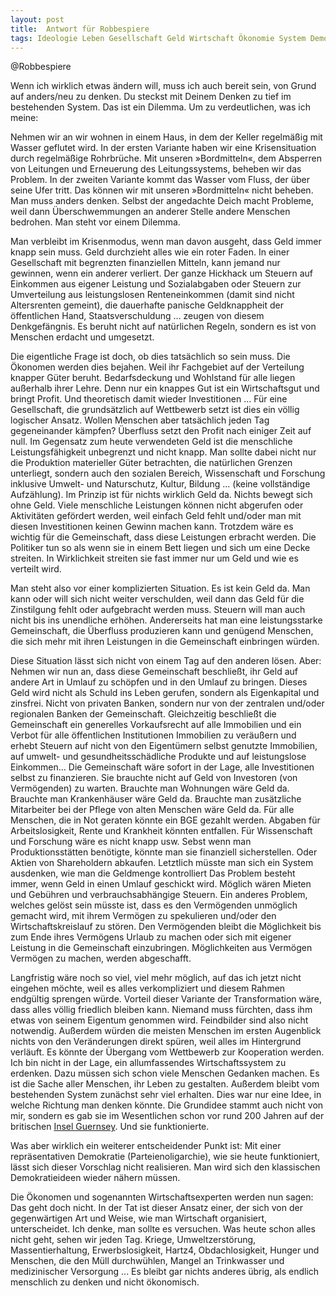 ```yaml
---  
layout: post  
title:  Antwort für Robbespiere  
tags: Ideologie Leben Gesellschaft Geld Wirtschaft Ökonomie System Demokratie Mensch Philosophie  
---
```


@Robbespiere

Wenn ich wirklich etwas ändern will, muss ich auch bereit sein, von Grund auf anders/neu zu denken. Du steckst mit Deinem Denken zu tief im bestehenden System. Das ist ein Dilemma. Um zu verdeutlichen, was ich meine:  

Nehmen wir an wir wohnen in einem Haus, in dem der Keller regelmäßig mit Wasser geflutet wird. In der ersten Variante haben wir eine Krisensituation durch regelmäßige Rohrbrüche. Mit unseren »Bordmitteln«, dem Absperren von Leitungen und Erneuerung des Leitungssystems, beheben wir das Problem.
In der zweiten Variante kommt das Wasser vom Fluss, der über seine Ufer tritt. Das können wir mit unseren »Bordmitteln« nicht beheben. Man muss anders denken. Selbst der angedachte Deich macht Probleme, weil dann Überschwemmungen an anderer Stelle andere Menschen bedrohen. Man steht vor einem Dilemma.<!--more-->

Man verbleibt im Krisenmodus, wenn man davon ausgeht, dass Geld immer knapp sein muss. Geld durchzieht alles wie ein roter Faden. In einer Gesellschaft mit begrenzten finanziellen Mitteln, kann jemand nur gewinnen, wenn ein anderer verliert. Der ganze Hickhack um Steuern auf Einkommen aus eigener Leistung und Sozialabgaben oder Steuern zur Umverteilung aus leistungslosen Renteneinkommen (damit sind nicht Altersrenten gemeint), die dauerhafte panische Geldknappheit der öffentlichen Hand, Staatsverschuldung ... zeugen von diesem Denkgefängnis. Es beruht nicht auf natürlichen Regeln, sondern es ist von Menschen erdacht und umgesetzt.

Die eigentliche Frage ist doch, ob dies tatsächlich so sein muss. Die Ökonomen werden dies bejahen. Weil ihr Fachgebiet auf der Verteilung knapper Güter beruht. Bedarfsdeckung  und Wohlstand für alle liegen außerhalb ihrer Lehre. Denn nur ein knappes Gut ist ein Wirtschaftsgut und bringt Profit. Und theoretisch damit wieder Investitionen ... Für eine Gesellschaft, die grundsätzlich auf Wettbewerb setzt ist dies ein völlig logischer Ansatz. Wollen Menschen aber tatsächlich jeden Tag gegeneinander kämpfen? 
Überfluss setzt den Profit nach einiger Zeit auf null. Im Gegensatz zum heute verwendeten Geld ist die menschliche Leistungsfähigkeit unbegrenzt und nicht knapp. Man sollte dabei nicht nur die Produktion materieller Güter betrachten, die natürlichen Grenzen unterliegt, sondern auch den sozialen Bereich, Wissenschaft und Forschung inklusive Umwelt- und Naturschutz, Kultur, Bildung ... (keine vollständige Aufzählung). Im Prinzip ist für nichts wirklich Geld da. Nichts bewegt sich ohne Geld. Viele menschliche Leistungen können nicht abgerufen oder Aktivitäten gefördert werden, weil einfach Geld fehlt und/oder man mit diesen Investitionen keinen Gewinn machen kann. Trotzdem wäre es wichtig für die Gemeinschaft, dass diese Leistungen erbracht werden. Die Politiker tun so als wenn sie in einem Bett liegen und sich um eine Decke streiten. In Wirklichkeit streiten sie fast immer nur um Geld und wie es verteilt wird.

Man steht also vor einer komplizierten Situation. Es ist kein Geld da. Man kann oder will sich nicht weiter verschulden, weil dann das Geld für die Zinstilgung fehlt oder aufgebracht werden muss. Steuern will man auch nicht bis ins unendliche erhöhen. Andererseits hat man eine leistungsstarke Gemeinschaft, die Überfluss produzieren kann und genügend Menschen, die sich mehr mit ihren Leistungen in die Gemeinschaft einbringen würden. 

Diese Situation lässt sich nicht von einem Tag auf den anderen lösen. Aber: Nehmen wir nun an, dass diese Gemeinschaft beschließt, ihr Geld auf andere Art in Umlauf zu schöpfen und in den Umlauf zu bringen. Dieses Geld wird nicht als Schuld ins Leben gerufen, sondern als Eigenkapital und zinsfrei. Nicht von privaten Banken, sondern nur von der zentralen und/oder regionalen Banken der Gemeinschaft. Gleichzeitig beschließt die Gemeinschaft ein generelles Vorkaufsrecht auf alle Immobilien und ein Verbot für alle öffentlichen Institutionen Immobilien zu veräußern und erhebt Steuern auf nicht von den Eigentümern selbst genutzte Immobilien, auf umwelt- und gesundheitsschädliche Produkte und auf leistungslose Einkommen... 
Die Gemeinschaft wäre sofort in der Lage, alle Investitionen selbst zu finanzieren. Sie brauchte nicht auf Geld von Investoren (von Vermögenden) zu warten. Brauchte man Wohnungen wäre Geld da. Brauchte man Krankenhäuser wäre Geld da. Brauchte man zusätzliche Mitarbeiter bei der Pflege von alten Menschen wäre Geld da. Für alle Menschen, die in Not geraten könnte ein BGE gezahlt werden. Abgaben für Arbeitslosigkeit, Rente und Krankheit könnten entfallen. Für Wissenschaft und Forschung wäre es nicht knapp usw. Sebst wenn man Produktionsstätten benötigte, könnte man sie finanziell sicherstellen. Oder Aktien von Shareholdern abkaufen. Letztlich müsste man sich ein System ausdenken, wie man die Geldmenge kontrolliert Das Problem besteht immer, wenn Geld in einen Umlauf geschickt wird. Möglich wären Mieten und Gebühren und verbrauchsabhängige Steuern. Ein anderes Problem, welches gelöst sein müsste ist, dass es den Vermögenden unmöglich gemacht wird, mit ihrem Vermögen zu spekulieren und/oder den Wirtschaftskreislauf zu stören. Den Vermögenden bleibt die Möglichkeit bis zum Ende ihres Vermögens Urlaub zu machen oder sich mit eigener Leistung in die Gemeinschaft einzubringen. Möglichkeiten aus Vermögen Vermögen zu machen, werden abgeschafft. 

Langfristig wäre noch so viel, viel mehr möglich, auf das ich jetzt nicht eingehen möchte, weil es alles verkompliziert und diesem Rahmen endgültig sprengen würde. Vorteil dieser Variante der Transformation wäre, dass alles völlig friedlich bleiben kann. Niemand muss fürchten, dass ihm etwas von seinem Eigentum genommen wird. Feindbilder sind also nicht notwendig. Außerdem würden die meisten Menschen im ersten Augenblick nichts von den Veränderungen direkt spüren, weil alles im Hintergrund verläuft. Es könnte der Übergang vom Wettbewerb zur Kooperation werden. Ich bin nicht in der Lage, ein allumfassendes Wirtschaftssystem zu erdenken. Dazu müssen sich schon viele Menschen Gedanken machen. Es ist die Sache aller Menschen, ihr Leben zu gestalten. Außerdem bleibt vom bestehenden System zunächst sehr viel erhalten. Dies war nur eine Idee, in welche Richtung man denken könnte. Die Grundidee stammt auch nicht von mir, sondern es gab sie im Wesentlichen schon vor rund 200 Jahren auf der britischen [Insel Guernsey](https://denkstaette.github.io/2018/12/16/guernsey/). Und sie funktionierte. 

Was aber wirklich ein weiterer entscheidender Punkt ist: Mit einer repräsentativen Demokratie (Parteienoligarchie), wie sie heute funktioniert, lässt sich dieser Vorschlag nicht realisieren. Man wird sich den klassischen Demokratieideen wieder nähern müssen.

Die Ökonomen und sogenannten Wirtschaftsexperten werden nun sagen: Das geht doch nicht. In der Tat ist dieser Ansatz einer, der sich von der gegenwärtigen Art und Weise, wie man Wirtschaft organisiert, unterscheidet. Ich denke, man sollte es versuchen. Was heute schon alles nicht geht, sehen wir jeden Tag. Kriege, Umweltzerstörung, Massentierhaltung, Erwerbslosigkeit, Hartz4, Obdachlosigkeit, Hunger und Menschen, die den Müll durchwühlen, Mangel an Trinkwasser und medizinischer Versorgung ... Es bleibt gar nichts anderes übrig, als endlich menschlich zu denken und nicht ökonomisch.
